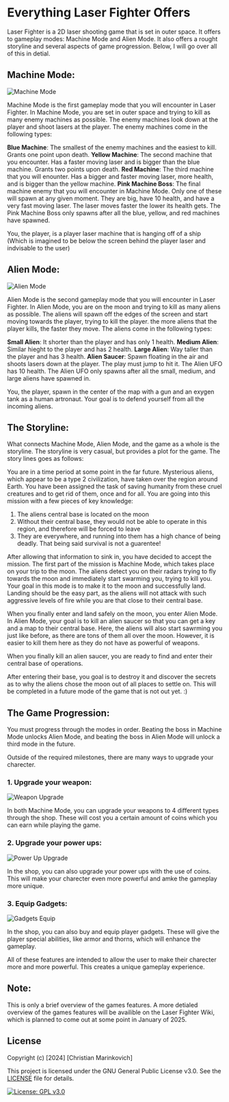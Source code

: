 # Everything Laser Fighter Offers

Laser Fighter is a 2D laser shooting game that is set in outer space. It offers to gameplay modes: Machine Mode and Alien Mode. It also offers a rought storyline and several aspects of game progression. Below, I will go over all of this in detial.

## Machine Mode:

![Machine Mode](../img/Machine_Mode.PNG)

Machine Mode is the first gameplay mode that you will encounter in Laser Fighter. In Machine Mode, you are set in outer space and trying to kill as many enemy machines as possible. The enemy machines look down at the player and shoot lasers at the player. The enemy machines come in the following types:

**Blue Machine**: The smallest of the enemy machines and the easiest to kill. Grants one point upon death.
**Yellow Machine**: The second machine that you encounter. Has a faster moving laser and is bigger than the blue machine. Grants two points upon death.
**Red Machine**: The third machine that you will enounter. Has a bigger and faster moving laser, more health, and is bigger than the yellow machine.
**Pink Machine Boss**: The final machine enemy that you will encounter in Machine Mode. Only one of these will spawn at any given moment. They are big, have 10 health, and have a very fast moving laser. The laser moves faster the lower its health gets. The Pink Machine Boss only spawns after all the blue, yellow, and red machines have spawned.

You, the player, is a player laser machine that is hanging off of a ship (Which is imagined to be below the screen behind the player laser and indvisable to the user)

## Alien Mode:

![Alien Mode](../img/Alien_Mode.PNG)

Alien Mode is the second gameplay mode that you will encounter in Laser Fighter. In Alien Mode, you are on the moon and trying to kill as many aliens as possible. The aliens will spawn off the edges of the screen and start moving towards the player, trying to kill the player. the more aliens that the player kills, the faster they move. The aliens come in the following types:

**Small Alien**: It shorter than the player and has only 1 health.
**Medium Alien**: Similar hieght to the player and has 2 health.
**Large Alien**: Way taller than the player and has 3 health.
**Alien Saucer**: Spawn floating in the air and shoots lasers down at the player. The play must jump to hit it. The Alien UFO has 10 health. The Alien UFO only spawns after all the small, medium, and large aliens have spawned in.

You, the player, spawn in the center of the map with a gun and an exygen tank as a human artronaut. Your goal is to defend yourself from all the incoming aliens.

## The Storyline:

What connects Machine Mode, Alien Mode, and the game as a whole is the storyline. The storyline is very casual, but provides a plot for the game. The story lines goes as follows:

You are in a time period at some point in the far future. Mysterious aliens, which appear to be a type 2 civilization, have taken over the region around Earth. You have been assigned the task of saving humanity from these cruel creatures and to get rid of them, once and for all. You are going into this mission with a few pieces of key knowledge:

1. The aliens central base is located on the moon
2. Without their central base, they would not be able to operate in this region, and therefore will be forced to leave
3. They are everywhere, and running into them has a high chance of being deadly. That being said survival is not a guarentee!

After allowing that information to sink in, you have decided to accept the mission. The first part of the mission is Machine Mode, which takes place on your trip to the moon. The aliens detect you on their radars trying to fly towards the moon and immediately start swarming you, trying to kill you. Your goal in this mode is to make it to the moon and successfully land. Landing should be the easy part, as the aliens will not attack with such aggressive levels of fire while you are that close to their central base. 

When you finally enter and land safely on the moon, you enter Alien Mode. In Alien Mode, your goal is to kill an alien saucer so that you can get a key and a map to their central base. Here, the aliens will also start sawrming you just like before, as there are tons of them all over the moon. However, it is easier to kill them here as they do not have as powerful of weapons. 

When you finally kill an alien saucer, you are ready to find and enter their central base of operations. 

After entering their base, you goal is to destroy it and discover the secrets as to why the aliens chose the moon out of all places to settle on. This will be completed in a future mode of the game that is not out yet. :)

## The Game Progression:

You must progress through the modes in order. Beating the boss in Machine Mode unlocks Alien Mode, and beating the boss in Alien Mode will unlock a third mode in the future.

Outside of the required milestones, there are many ways to upgrade your charecter.

### 1. Upgrade your weapon:

![Weapon Upgrade](../img/Shop_Weapons_Upgrade.PNG)

In both Machine Mode, you can upgrade your weapons to 4 different types through the shop. These will cost you a certain amount of coins which you can earn while playing the game.

### 2. Upgrade your power ups:

![Power Up Upgrade](../img/Shop_Power_Ups_Upgrade.PNG)

In the shop, you can also upgrade your power ups with the use of coins. This will make your charecter even more powerful and amke the gameplay more unique.

### 3. Equip Gadgets:

![Gadgets Equip](../img/Shop_Gadgets_Equip.PNG)

In the shop, you can also buy and equip player gadgets. These will give the player special abilities, like armor and thorns, which will enhance the gameplay.

All of these features are intended to allow the user to make their charecter more and more powerful. This creates a unique gameplay experience.

## Note:

This is only a brief overview of the games features. A more detialed overview of the games features will be availible on the Laser Fighter Wiki, which is planned to come out at some point in January of 2025.

## License

Copyright (c) [2024] [Christian Marinkovich]

This project is licensed under the GNU General Public License v3.0. See the [LICENSE](./LICENSE) file for details.

[![License: GPL v3.0](https://img.shields.io/badge/License-GPL%20v3.0-blue.svg)](https://www.gnu.org/licenses/gpl-3.0)